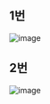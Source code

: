 ## 1번
![image](https://github.com/21dbwls12/TIL/assets/139525941/58017fc1-f276-4675-9a8b-b2b7ff54ec66)

## 2번
![image](https://github.com/21dbwls12/TIL/assets/139525941/b6b5bc0f-77c7-4e8e-9797-26323644eb83)
